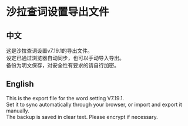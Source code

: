 # 沙拉查词设置导出文件
## 中文
这是沙拉查词设置v7.19.1的导出文件。    
设定已通过浏览器自动同步，也可以手动导入导出。    
备份为明文保存，对安全性有要求的请自行加密。    

## English
This is the export file for the word setting V7.19.1.     
Set it to sync automatically through your browser, or import and export it manually.     
The backup is saved in clear text. Please encrypt if necessary.    
